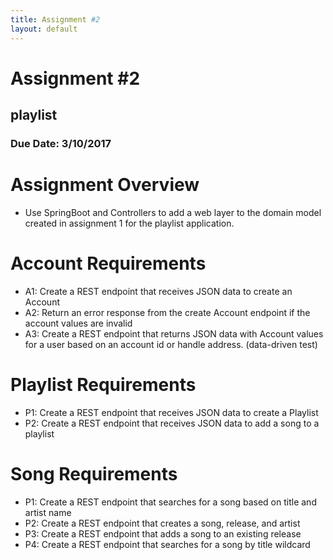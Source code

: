 ```yaml
---
title: Assignment #2
layout: default
---
```


# Assignment #2

## playlist

### Due Date: 3/10/2017

# Assignment Overview
- Use SpringBoot and Controllers to add a web layer to the domain model created in assignment 1 for the playlist application.

# Account Requirements
- A1: Create a REST endpoint that receives JSON data to create an Account
- A2: Return an error response from the create Account endpoint if the account values are invalid
- A3: Create a REST endpoint that returns JSON data with Account values for a user based on an account id or handle address. (data-driven test)

# Playlist Requirements
- P1: Create a REST endpoint that receives JSON data to create a Playlist
- P2: Create a REST endpoint that receives JSON data to add a song to a playlist

# Song Requirements
- P1: Create a REST endpoint that searches for a song based on title and artist name
- P2: Create a REST endpoint that creates a song, release, and artist
- P3: Create a REST endpoint that adds a song to an existing release
- P4: Create a REST endpoint that searches for a song by title wildcard
